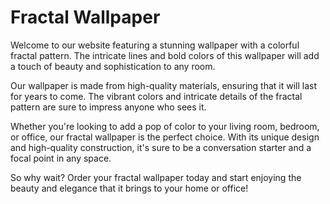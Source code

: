 <!--
Write me markdown content of website with wallpaper:

"A wallpaper featuring a colorful fractal pattern, with intricate lines and bold colors."

The header of the page should not be copy of the text but rather a real content of the website which is using this wallpaper.
-->

<!--font:Poppins-->

# Fractal Wallpaper

Welcome to our website featuring a stunning wallpaper with a colorful fractal pattern. The intricate lines and bold colors of this wallpaper will add a touch of beauty and sophistication to any room.

Our wallpaper is made from high-quality materials, ensuring that it will last for years to come. The vibrant colors and intricate details of the fractal pattern are sure to impress anyone who sees it.

Whether you're looking to add a pop of color to your living room, bedroom, or office, our fractal wallpaper is the perfect choice. With its unique design and high-quality construction, it's sure to be a conversation starter and a focal point in any space.

So why wait? Order your fractal wallpaper today and start enjoying the beauty and elegance that it brings to your home or office!
